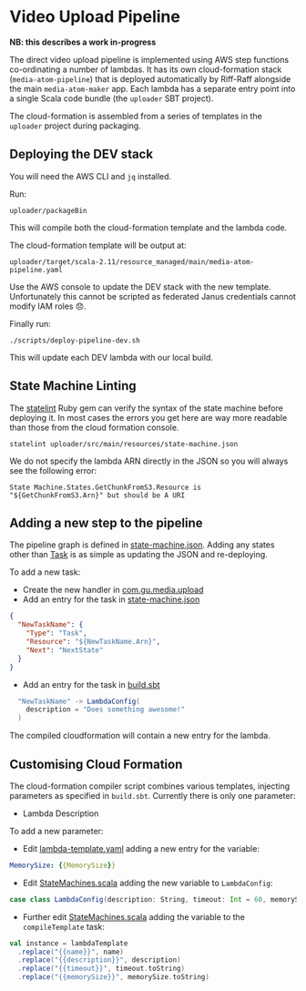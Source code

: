 # Video Upload Pipeline

**NB: this describes a work in-progress**

The direct video upload pipeline is implemented using AWS step functions co-ordinating
a number of lambdas. It has its own cloud-formation stack (`media-atom-pipeline`) that
is deployed automatically by Riff-Raff alongside the main `media-atom-maker` app. Each
lambda has a separate entry point into a single Scala code bundle (the `uploader` SBT
project).

The cloud-formation is assembled from a series of templates in the `uploader` project
during packaging.

## Deploying the DEV stack

You will need the AWS CLI and `jq` installed.

Run:

```
uploader/packageBin
```

This will compile both the cloud-formation template and the lambda code.

The cloud-formation template will be output at:

```
uploader/target/scala-2.11/resource_managed/main/media-atom-pipeline.yaml
```

Use the AWS console to update the DEV stack with the new template. Unfortunately this
cannot be scripted as federated Janus credentials cannot modify IAM roles 😞.

Finally run:

```
./scripts/deploy-pipeline-dev.sh
```

This will update each DEV lambda with our local build.

## State Machine Linting

The [statelint](https://github.com/awslabs/statelint) Ruby gem can verify the syntax of
the state machine before deploying it. In most cases the errors you get here are way more
readable than those from the cloud formation console.

```
statelint uploader/src/main/resources/state-machine.json
```

We do not specify the lambda ARN directly in the JSON so you will always see the following error:
 
```
State Machine.States.GetChunkFromS3.Resource is "${GetChunkFromS3.Arn}" but should be A URI
```

## Adding a new step to the pipeline

The pipeline graph is defined in [state-machine.json](https://github.com/guardian/media-atom-maker/blob/mbarton/step-functions/uploader/src/main/resources/state-machine.json).
Adding any states other than [Task](http://docs.aws.amazon.com/step-functions/latest/dg/concepts-tasks.html#concepts-tasks)
is as simple as updating the JSON and re-deploying.

To add a new task:

- Create the new handler in [com.gu.media.upload](https://github.com/guardian/media-atom-maker/tree/mbarton/step-functions/uploader/src/main/scala/com/gu/media/upload)
- Add an entry for the task in [state-machine.json](https://github.com/guardian/media-atom-maker/blob/mbarton/step-functions/uploader/src/main/resources/state-machine.json)

```json
{
  "NewTaskName": {
    "Type": "Task",
    "Resource": "${NewTaskName.Arn}",
    "Next": "NextState"
  }
}
```

- Add an entry for the task in [build.sbt](https://github.com/guardian/media-atom-maker/blob/mbarton/step-functions/build.sbt#L71)

```scala
  "NewTaskName" -> LambdaConfig(
    description = "Does something awesome!"
  )
```

The compiled cloudformation will contain a new entry for the lambda.

## Customising Cloud Formation

The cloud-formation compiler script combines various templates, injecting parameters as specified
in `build.sbt`. Currently there is only one parameter:

- Lambda Description

To add a new parameter:

- Edit [lambda-template.yaml](https://github.com/guardian/media-atom-maker/blob/mbarton/step-functions/uploader/src/main/resources/lambda-template.yaml)
adding a new entry for the variable:

```yaml
MemorySize: {{MemorySize}}
```

- Edit [StateMachines.scala](https://github.com/guardian/media-atom-maker/blob/mbarton/step-functions/project/StateMachines.scala)
adding the new variable to `LambdaConfig`:

```scala
case class LambdaConfig(description: String, timeout: Int = 60, memorySize: Int = 512)
```

- Further edit [StateMachines.scala](https://github.com/guardian/media-atom-maker/blob/mbarton/step-functions/project/StateMachines.scala)
 adding the variable to the `compileTemplate` task:
 
```scala
val instance = lambdaTemplate
  .replace("{{name}}", name)
  .replace("{{description}}", description)
  .replace("{{timeout}}", timeout.toString)
  .replace("{{memorySize}}", memorySize.toString)
```
